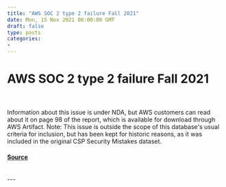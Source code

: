 ```yaml
---
title: "AWS SOC 2 type 2 failure Fall 2021"
date: Mon, 15 Nov 2021 00:00:00 GMT
draft: false
type: posts
categories: 
- 
---
```

# AWS SOC 2 type 2 failure Fall 2021

<br/>

<br/>
Information about this issue is under NDA, but AWS customers can read about it on page 98 of the report, which is available for download through AWS Artifact. Note: This issue is outside the scope of this database's usual criteria for inclusion, but has been kept for historic reasons, as it was included in the original CSP Security Mistakes dataset.

#### [Source](https://www.cloudvulndb.org/aws-fall-2021-soc2)

<br/>
---

